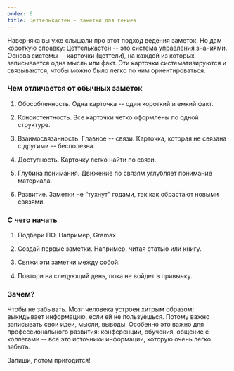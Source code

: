 ```yaml
---
order: 6
title: Цеттелькастен - заметки для гениев
---
```


Наверняка вы уже слышали про этот подход ведения заметок. Но дам короткую справку: Цеттелькастен -- это система управления знаниями. Основа системы -- карточки (цеттели), на каждой из которых записывается одна мысль или факт. Эти карточки систематизируются и связываются, чтобы можно было легко по ним ориентироваться.

### Чем отличается от обычных заметок

1. Обособленность. Одна карточка -- один короткий и емкий факт. 

2. Консистентность. Все карточки четко оформлены по одной структуре.

3. Взаимосвязанность. Главное -- связи. Карточка, которая не связана с другими -- бесполезна.

4. Доступность. Карточку легко найти по связи.

5. Глубина понимания. Движение по связям углубляет понимание материала.

6. Развитие. Заметки не “тухнут” годами, так как обрастают новыми связями.

### С чего начать

1. Подбери ПО. Например, Gramax.

2. Создай первые заметки. Например, читая статью или книгу.

3. Свяжи эти заметки между собой.

4. Повтори на следующий день, пока не войдет в привычку.

### Зачем?

Чтобы не забывать. Мозг человека устроен хитрым образом: выкидывает информацию, если ей не пользуешься. Потому важно записывать свои идеи, мысли, выводы. Особенно это важно для профессионального развития: конференции, обучения, общение с коллегами -- все это источники информации, которую очень легко забыть. 

Запиши, потом пригодится!